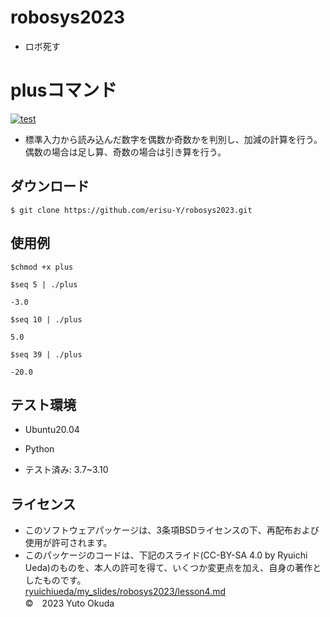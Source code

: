 # robosys2023
* ロボ死す
# plusコマンド
[![test](https://github.com/erisu-Y/robosys2023/actions/workflows/test.yml/badge.svg)](https://github.com/erisu-Y/robosys2023/actions)

* 標準入力から読み込んだ数字を偶数か奇数かを判別し、加減の計算を行う。偶数の場合は足し算、奇数の場合は引き算を行う。

## ダウンロード
`$ git clone https://github.com/erisu-Y/robosys2023.git`

## 使用例

```
$chmod +x plus

$seq 5 | ./plus

-3.0

$seq 10 | ./plus

5.0

$seq 39 | ./plus

-20.0
```

## テスト環境
* Ubuntu20.04

* Python
* テスト済み: 3.7~3.10

## ライセンス
* このソフトウェアパッケージは、3条項BSDライセンスの下、再配布および使用が許可されます。  
* このパッケージのコードは、下記のスライド(CC-BY-SA 4.0 by Ryuichi Ueda)のものを、本人の許可を得て、いくつか変更点を加え、自身の著作としたものです。  
[ryuichiueda/my_slides/robosys2023/lesson4.md](https://github.com/ryuichiueda/my_slides/tree/master/robosys_2022)  
©　2023 Yuto Okuda
